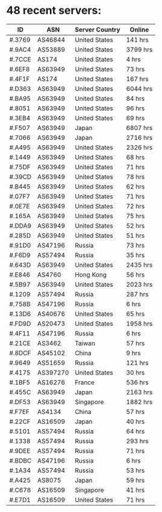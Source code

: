 # 48 recent servers:

| ID | ASN | Server Country | Online |
| ------ | ------ | ------ | ------ |
| #.3769 | AS46844 | United States | 141 hrs |
| #.9AC4 | AS53889 | United States | 3799 hrs |
| #.7CCE | AS174 | United States | 4 hrs |
| #.6EF8 | AS63949 | United States | 73 hrs |
| #.4F1F | AS174 | United States | 167 hrs |
| #.D363 | AS63949 | United States | 6044 hrs |
| #.BA95 | AS63949 | United States | 84 hrs |
| #.8051 | AS63949 | United States | 96 hrs |
| #.3EB4 | AS63949 | United States | 69 hrs |
| #.F507 | AS63949 | Japan | 6807 hrs |
| #.7066 | AS63949 | Japan | 2716 hrs |
| #.A495 | AS63949 | United States | 2326 hrs |
| #.1449 | AS63949 | United States | 68 hrs |
| #.75DF | AS63949 | United States | 71 hrs |
| #.39CD | AS63949 | United States | 78 hrs |
| #.B445 | AS63949 | United States | 62 hrs |
| #.07F7 | AS63949 | United States | 71 hrs |
| #.0E7E | AS63949 | United States | 72 hrs |
| #.165A | AS63949 | United States | 75 hrs |
| #.DDA9 | AS63949 | United States | 52 hrs |
| #.285D | AS63949 | United States | 51 hrs |
| #.91D0 | AS47196 | Russia | 73 hrs |
| #.F6D9 | AS57494 | Russia | 35 hrs |
| #.643D | AS63949 | United States | 2435 hrs |
| #.E846 | AS4760 | Hong Kong | 56 hrs |
| #.5B97 | AS63949 | United States | 2023 hrs |
| #.1209 | AS57494 | Russia | 287 hrs |
| #.758B | AS47196 | Russia | 6 hrs |
| #.13D6 | AS40676 | United States | 65 hrs |
| #.FD9D | AS20473 | United States | 1958 hrs |
| #.4F11 | AS47196 | Russia | 6 hrs |
| #.21CE | AS3462 | Taiwan | 57 hrs |
| #.8DCF | AS45102 | China | 9 hrs |
| #.9649 | AS51659 | Russia | 121 hrs |
| #.4175 | AS397270 | United States | 30 hrs |
| #.1BF5 | AS16276 | France | 536 hrs |
| #.455C | AS63949 | Japan | 2163 hrs |
| #.DF53 | AS63949 | Singapore | 1882 hrs |
| #.F7EF | AS4134 | China | 57 hrs |
| #.22CF | AS16509 | Japan | 40 hrs |
| #.5101 | AS57494 | Russia | 64 hrs |
| #.1338 | AS57494 | Russia | 293 hrs |
| #.9DEE | AS57494 | Russia | 71 hrs |
| #.BDBC | AS47196 | Russia | 6 hrs |
| #.1A34 | AS57494 | Russia | 53 hrs |
| #.A425 | AS8075 | Japan | 59 hrs |
| #.C678 | AS16509 | Singapore | 41 hrs |
| #.E7D1 | AS16509 | United States | 71 hrs |

